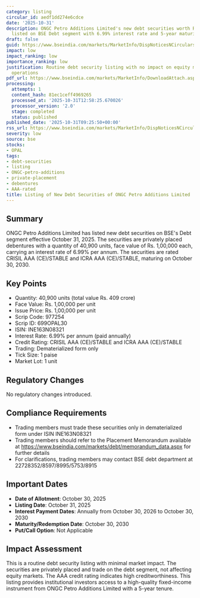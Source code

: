 ```yaml
---
category: listing
circular_id: aedf1dd274e6cdce
date: '2025-10-31'
description: ONGC Petro Additions Limited's new debt securities worth Rs. 409 crore
  listed on BSE Debt segment with 6.99% interest rate and 5-year maturity.
draft: false
guid: https://www.bseindia.com/markets/MarketInfo/DispNoticesNCirculars.aspx?Noticeid={9C60FF85-F852-4434-B5F3-A7593D6BB070}&noticeno=20251031-5&dt=10/31/2025&icount=5&totcount=40&flag=0
impact: low
impact_ranking: low
importance_ranking: low
justification: Routine debt security listing with no impact on equity markets or trading
  operations
pdf_url: https://www.bseindia.com/markets/MarketInfo/DownloadAttach.aspx?id=20251031-5&attachedId=
processing:
  attempts: 1
  content_hash: 81ec1ceff4969265
  processed_at: '2025-10-31T12:58:25.670026'
  processor_version: '2.0'
  stage: completed
  status: published
published_date: '2025-10-31T09:25:50+00:00'
rss_url: https://www.bseindia.com/markets/MarketInfo/DispNoticesNCirculars.aspx?Noticeid={9C60FF85-F852-4434-B5F3-A7593D6BB070}&noticeno=20251031-5&dt=10/31/2025&icount=5&totcount=40&flag=0
severity: low
source: bse
stocks:
- OPAL
tags:
- debt-securities
- listing
- ONGC-petro-additions
- private-placement
- debentures
- AAA-rated
title: Listing of New Debt Securities of ONGC Petro Additions Limited
---
```


## Summary

ONGC Petro Additions Limited has listed new debt securities on BSE's Debt segment effective October 31, 2025. The securities are privately placed debentures with a quantity of 40,900 units, face value of Rs. 1,00,000 each, carrying an interest rate of 6.99% per annum. The securities are rated CRISIL AAA (CE)/STABLE and ICRA AAA (CE)/STABLE, maturing on October 30, 2030.

## Key Points

- Quantity: 40,900 units (total value Rs. 409 crore)
- Face Value: Rs. 1,00,000 per unit
- Issue Price: Rs. 1,00,000 per unit
- Scrip Code: 977254
- Scrip ID: 699OPAL30
- ISIN: INE163N08321
- Interest Rate: 6.99% per annum (paid annually)
- Credit Rating: CRISIL AAA (CE)/STABLE and ICRA AAA (CE)/STABLE
- Trading: Dematerialized form only
- Tick Size: 1 paise
- Market Lot: 1 unit

## Regulatory Changes

No regulatory changes introduced.

## Compliance Requirements

- Trading members must trade these securities only in dematerialized form under ISIN INE163N08321
- Trading members should refer to the Placement Memorandum available at https://www.bseindia.com/markets/debt/memorandum_data.aspx for further details
- For clarifications, trading members may contact BSE debt department at 22728352/8597/8995/5753/8915

## Important Dates

- **Date of Allotment**: October 30, 2025
- **Listing Date**: October 31, 2025
- **Interest Payment Dates**: Annually from October 30, 2026 to October 30, 2030
- **Maturity/Redemption Date**: October 30, 2030
- **Put/Call Option**: Not Applicable

## Impact Assessment

This is a routine debt security listing with minimal market impact. The securities are privately placed and trade on the debt segment, not affecting equity markets. The AAA credit rating indicates high creditworthiness. This listing provides institutional investors access to a high-quality fixed-income instrument from ONGC Petro Additions Limited with a 5-year tenure.